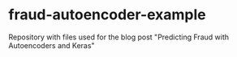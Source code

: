 # fraud-autoencoder-example
Repository with files used for the blog post "Predicting Fraud with Autoencoders and Keras"
